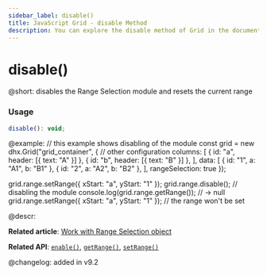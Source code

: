 ```yaml
---
sidebar_label: disable()
title: JavaScript Grid - disable Method 
description: You can explore the disable method of Grid in the documentation of the DHTMLX JavaScript UI library. Browse developer guides and API reference, try out code examples and live demos, and download a free 30-day evaluation version of DHTMLX Suite.
---
```


# disable()

@short: disables the Range Selection module and resets the current range

### Usage

~~~jsx
disable(): void;
~~~

@example:
// this example shows disabling of the module
const grid = new dhx.Grid("grid_container", {
    // other configuration
    columns: [
        { id: "a", header: [{ text: "A" }] },
        { id: "b", header: [{ text: "B" }] },
    ],
    data: [
        { id: "1", a: "A1", b: "B1" },
        { id: "2", a: "A2", b: "B2" },
    ],
    rangeSelection: true
});

grid.range.setRange({ xStart: "a", yStart: "1" });
grid.range.disable(); // disabling the module
console.log(grid.range.getRange()); // -> null
grid.range.setRange({ xStart: "a", yStart: "1" }); // the range won't be set

@descr:

**Related article**: [Work with Range Selection object](grid/usage_range_selection.md)

**Related API**: [`enable()`](grid/api/rangeselection/rangeselection_enable_method.md), [`getRange()`](grid/api/rangeselection/rangeselection_getrange_method.md),
[`setRange()`](grid/api/rangeselection/rangeselection_setrange_method.md)

@changelog:
added in v9.2